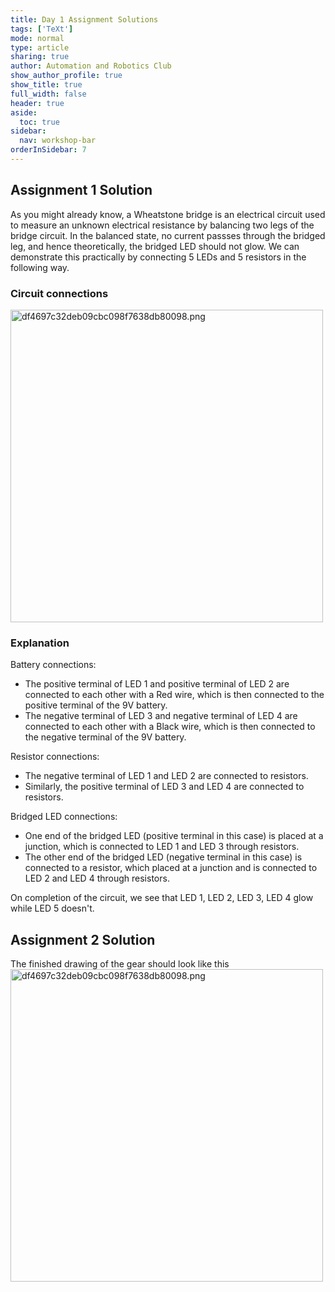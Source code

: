 ```yaml
---
title: Day 1 Assignment Solutions
tags: ['TeXt']
mode: normal
type: article
sharing: true
author: Automation and Robotics Club
show_author_profile: true
show_title: true
full_width: false
header: true
aside:
  toc: true
sidebar:
  nav: workshop-bar
orderInSidebar: 7
---
```


## Assignment 1 Solution

As you might already know, a Wheatstone bridge is an electrical circuit used to measure an unknown electrical resistance by balancing two legs of the bridge circuit.
In the balanced state, no current passses through the bridged leg, and hence theoretically, the bridged LED should not glow. We can demonstrate this practically by connecting 5 LEDs and 5 resistors in the following way.

### Circuit connections

<Image src="/static/assets/images/resources/Day1_Assignment/4.png" alt="df4697c32deb09cbc098f7638db80098.png" width="500" height="500" class="jop-noMdConv" />

### Explanation

Battery connections:

- The positive terminal of LED 1 and positive terminal of LED 2 are connected to each other with a Red wire, which is then connected to the positive terminal of the 9V battery.
- The negative terminal of LED 3 and negative terminal of LED 4 are connected to each other with a Black wire, which is then connected to the negative terminal of the 9V battery.

Resistor connections:

- The negative terminal of LED 1 and LED 2 are connected to resistors.
- Similarly, the positive terminal of LED 3 and LED 4 are connected to resistors.

Bridged LED connections:

- One end of the bridged LED (positive terminal in this case) is placed at a junction, which is connected to LED 1 and LED 3 through resistors.
- The other end of the bridged LED (negative terminal in this case) is connected to a resistor, which placed at a junction and is connected to LED 2 and LED 4 through resistors.

On completion of the circuit, we see that LED 1, LED 2, LED 3, LED 4 glow while LED 5 doesn't.

## Assignment 2 Solution

<EmbedItem url='https://www.youtube.com/embed/zUeYGrADu3M' />

The finished drawing of the gear should look like this
<Image src="/static/assets/images/resources/Day1_Assignment/5.png" alt="df4697c32deb09cbc098f7638db80098.png" width="500" height="500" class="jop-noMdConv" />
